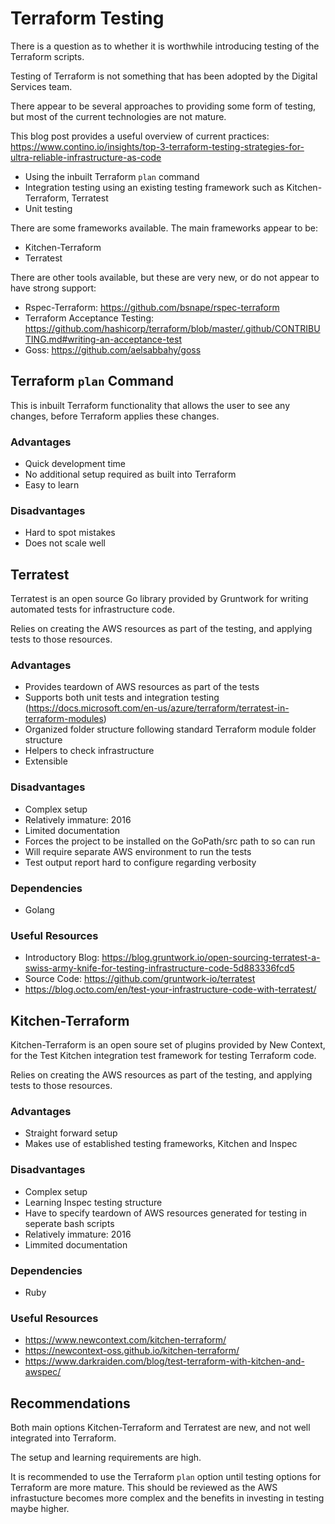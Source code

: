 # Terraform Testing

There is a question as to whether it is worthwhile introducing testing of the Terraform scripts.

Testing of Terraform is not something that has been adopted by the Digital Services team.

There appear to be several approaches to providing some form of testing, but most of the current technologies are not mature.

This blog post provides a useful overview of current practices: https://www.contino.io/insights/top-3-terraform-testing-strategies-for-ultra-reliable-infrastructure-as-code
* Using the inbuilt Terraform ```plan``` command
* Integration testing using an existing testing framework such as Kitchen-Terraform, Terratest
* Unit testing

There are some frameworks available. The main frameworks appear to be:
* Kitchen-Terraform
* Terratest

There are other tools available, but these are very new, or do not appear to have strong support:
* Rspec-Terraform: https://github.com/bsnape/rspec-terraform
* Terraform Acceptance Testing: https://github.com/hashicorp/terraform/blob/master/.github/CONTRIBUTING.md#writing-an-acceptance-test
* Goss: https://github.com/aelsabbahy/goss

## Terraform ``plan`` Command

This is inbuilt Terraform functionality that allows the user to see any changes, before Terraform applies these changes.

### Advantages
* Quick development time
* No additional setup required as built into Terraform
* Easy to learn

### Disadvantages
* Hard to spot mistakes
* Does not scale well

## Terratest

Terratest is an open source Go library provided by Gruntwork for writing automated tests for infrastructure code.

Relies on creating the AWS resources as part of the testing, and applying tests to those resources.

### Advantages
* Provides teardown of AWS resources as part of the tests
* Supports both unit tests and integration testing (https://docs.microsoft.com/en-us/azure/terraform/terratest-in-terraform-modules)
* Organized folder structure following standard Terraform module folder structure
* Helpers to check infrastructure
* Extensible

### Disadvantages
* Complex setup
* Relatively immature: 2016
* Limited documentation
* Forces the project to be installed on the GoPath/src path to so can run
* Will require separate AWS environment to run the tests
* Test output report hard to configure regarding verbosity

### Dependencies
* Golang

### Useful Resources
* Introductory Blog: https://blog.gruntwork.io/open-sourcing-terratest-a-swiss-army-knife-for-testing-infrastructure-code-5d883336fcd5
* Source Code: https://github.com/gruntwork-io/terratest
* https://blog.octo.com/en/test-your-infrastructure-code-with-terratest/

## Kitchen-Terraform

Kitchen-Terraform is an open soure set of plugins provided by New Context, for the Test Kitchen integration test framework for testing Terraform code.

Relies on creating the AWS resources as part of the testing, and applying tests to those resources.

### Advantages
* Straight forward setup
* Makes use of established testing frameworks, Kitchen and Inspec

### Disadvantages
* Complex setup
* Learning Inspec testing structure
* Have to specify teardown of AWS resources generated for testing in seperate bash scripts
* Relatively immature: 2016
* Limmited documentation

### Dependencies
* Ruby

### Useful Resources
* https://www.newcontext.com/kitchen-terraform/
* https://newcontext-oss.github.io/kitchen-terraform/
* https://www.darkraiden.com/blog/test-terraform-with-kitchen-and-awspec/

## Recommendations

Both main options Kitchen-Terraform and Terratest are new, and not well integrated into Terraform.

The setup and learning requirements are high.

It is recommended to use the Terraform ```plan``` option until testing options for Terraform are more mature. This should be reviewed as the AWS infrastucture becomes more complex and the benefits in investing in testing maybe higher.


